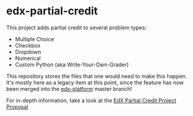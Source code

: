 # edx-partial-credit

This project adds partial credit to several problem types:
* Multiple Choice
* Checkbox
* Dropdown
* Numerical
* Custom Python (aka Write-Your-Own-Grader)

This repository stores the files that one would need to make this happen. It's mostly here as a legacy item at this point, since the feature has now been merged into the [edx-platform](https://github.com/edx/edx-platform/) master branch!

For in-depth information, take a look at the [EdX Partial Credit Project Proposal](https://docs.google.com/document/d/12CZwqG5WdQreFoZMiIxezQMh5KDtjHy7xEWKwJ71F9w/edit?usp=sharing)